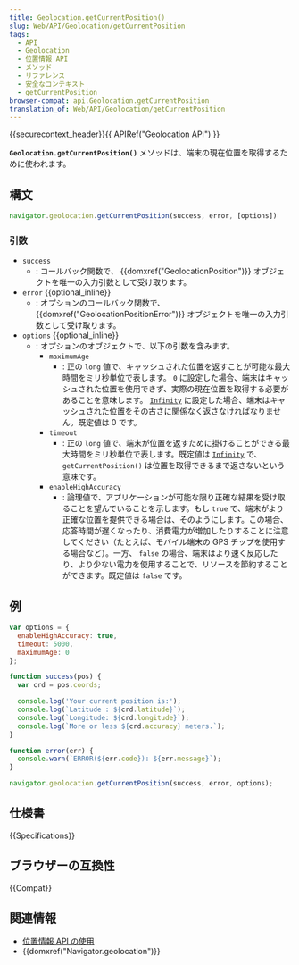 ```yaml
---
title: Geolocation.getCurrentPosition()
slug: Web/API/Geolocation/getCurrentPosition
tags:
  - API
  - Geolocation
  - 位置情報 API
  - メソッド
  - リファレンス
  - 安全なコンテキスト
  - getCurrentPosition
browser-compat: api.Geolocation.getCurrentPosition
translation_of: Web/API/Geolocation/getCurrentPosition
---
```

{{securecontext_header}}{{ APIRef("Geolocation API") }}

**`Geolocation.getCurrentPosition()`** メソッドは、端末の現在位置を取得するために使われます。

## 構文

```js
navigator.geolocation.getCurrentPosition(success, error, [options])
```

### 引数

- `success`
  - : コールバック関数で、 {{domxref("GeolocationPosition")}} オブジェクトを唯一の入力引数として受け取ります。
- `error` {{optional_inline}}
  - : オプションのコールバック関数で、 {{domxref("GeolocationPositionError")}} オブジェクトを唯一の入力引数として受け取ります。
- `options` {{optional_inline}}
  - : オプションのオブジェクトで、以下の引数を含みます。
    - `maximumAge`
      - : 正の `long` 値で、キャッシュされた位置を返すことが可能な最大時間をミリ秒単位で表します。 `0` に設定した場合、端末はキャッシュされた位置を使用できず、実際の現在位置を取得する必要があることを意味します。 [`Infinity`](/ja/docs/Web/JavaScript/Reference/Global_Objects/Infinity) に設定した場合、端末はキャッシュされた位置をその古さに関係なく返さなければなりません。既定値は 0 です。
    - `timeout`
      - : 正の `long` 値で、端末が位置を返すために掛けることができる最大時間をミリ秒単位で表します。既定値は [`Infinity`](/ja/docs/Web/JavaScript/Reference/Global_Objects/Infinity) で、 `getCurrentPosition()` は位置を取得できるまで返さないという意味です。
    - `enableHighAccuracy`
      - : 論理値で、アプリケーションが可能な限り正確な結果を受け取ることを望んでいることを示します。もし `true` で、端末がより正確な位置を提供できる場合は、そのようにします。この場合、応答時間が遅くなったり、消費電力が増加したりすることに注意してください（たとえば、モバイル端末の GPS チップを使用する場合など）。一方、 `false` の場合、端末はより速く反応したり、より少ない電力を使用することで、リソースを節約することができます。既定値は `false` です。

## 例

```js
var options = {
  enableHighAccuracy: true,
  timeout: 5000,
  maximumAge: 0
};

function success(pos) {
  var crd = pos.coords;

  console.log('Your current position is:');
  console.log(`Latitude : ${crd.latitude}`);
  console.log(`Longitude: ${crd.longitude}`);
  console.log(`More or less ${crd.accuracy} meters.`);
}

function error(err) {
  console.warn(`ERROR(${err.code}): ${err.message}`);
}

navigator.geolocation.getCurrentPosition(success, error, options);
```

## 仕様書

{{Specifications}}

## ブラウザーの互換性

{{Compat}}

## 関連情報

- [位置情報 API の使用](/ja/docs/Web/API/Geolocation_API/Using_the_Geolocation_API)
- {{domxref("Navigator.geolocation")}}
